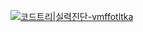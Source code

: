 [![코드트리|실력진단-vmffotltka](https://banner.codetree.ai/v1/banner/vmffotltka)](https://www.codetree.ai/profiles/vmffotltka)
